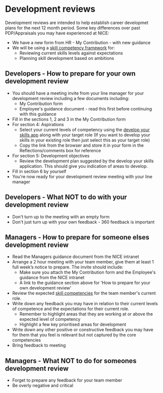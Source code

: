 
# Development reviews

Development reviews are intended to help establish career developmet plans for the next 12 month period. Some key differences over past PDP/Appraisals you may have experienced at NICE: 
* We have a new form from HR - My Contribution - with new guidance
* We will be using a [skill competency framework](skill-framework/README.md) for:
  * Reviewing current skills levels against expectations
  * Planning skill development based on ambitions

## Developers - How to prepare for your own development review

* You should have a meeting invite from your line manager for your development review including a few documents including:
  * My Contribution form
  * Employee's guidance document - read this first before continuing with this guidance
* Fill in the sections 1, 2 and 3 in the My Contribution form
* For section 4: Aspirations
  * Select your current levels of competency using the [develop your skills app](https://nice-digital.github.io/develop-your-skills) along with your target role (If you want to develop your skills in your existing role then just select this as your target role)
  * Copy the link from the browser and store it in your form in the Reflections/comments box for reference
* For section 5: Development objectives
  * Review the development plan suggested by the develop your skills application.  This should give you indication of areas to develop.
* Fill in section 6 by yourself
* You're now ready for your development review meeting with your line manager   

## Developers - What NOT to do with your development review

* Don't turn up to the meeting with an empty form
* Don't just turn up with your own feedback - 360 feedback is important


## Managers - How to prepare for someone elses development review

* Read the Managers guidance document from the NICE intranet
* Arrange a 2 hour meeting with your team member, give them at least 1 full week’s notice to prepare.  The invite should include:
  * Make sure you attach the My Contribution form and the Employee's guidance from the NICE intranet
  * A link to the guidance section above for 'How to prepare for your own development review'
* Review the expected [skill competencies](https://nice-digital.github.io/develop-your-skills/#/framework) for the team member's current role.
* Write down any feedback you may have in relation to their current levels of competence and the expectations for their current role.
  * Remember to highlight areas that they are working at or above the expected level of competency
  * Highlight a few key prioritised areas for development
* Write down any other positive or constructive feedback you may have for them that you feel is relevant but not captured by the core competencies
* Bring feedback to meeting
  
## Managers - What NOT to do for someones development review
* Forget to prepare any feedback for your team member
* Be overly negative and critical


